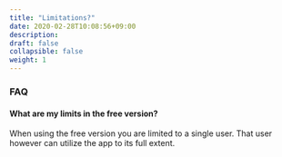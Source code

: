 ```yaml
---
title: "Limitations?"
date: 2020-02-28T10:08:56+09:00
description: 
draft: false
collapsible: false
weight: 1
---
```

### FAQ

#### What are my limits in the free version?

When using the free version you are limited to a single user. That user however can utilize the app to its full extent.